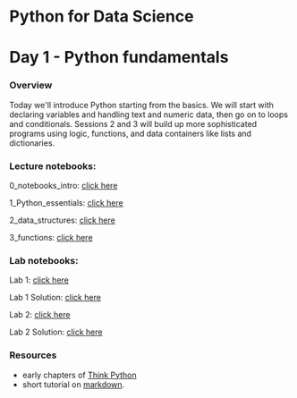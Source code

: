 
# Python for Data Science
# Day 1 - Python fundamentals
### Overview
Today we'll introduce Python starting from the basics. We will start with declaring variables and handling text and numeric data, then go on to loops and conditionals. Sessions 2 and 3 will build up more sophisticated programs using logic, functions, and data containers like lists and dictionaries.

### Lecture notebooks:

0_notebooks_intro: [click here](https://colab.research.google.com/github/worldbank/Python-for-Data-Science/blob/master/Nov_2019_HD_workshop/part_1/0_notebooks_intro.ipynb)

1_Python_essentials: [click here](https://colab.research.google.com/github/worldbank/Python-for-Data-Science/blob/master//Nov_2019_HD_workshop/part_1/1_python_intro.ipynb)

2_data_structures: [click here](https://colab.research.google.com/github/worldbank/Python-for-Data-Science/blob/master/Nov_2019_HD_workshop/part_1/2_data_structures.ipynb)

3_functions: [click here](https://colab.research.google.com/github/worldbank/Python-for-Data-Science/blob/master/Nov_2019_HD_workshop/part_1/3_functions.ipynb)

### Lab notebooks:

Lab 1: [click here](https://colab.research.google.com/github/worldbank/Python-for-Data-Science/blob/master/Nov_2019_HD_workshop/part_1/lab_1.ipynb)

Lab 1 Solution: [click here](https://colab.research.google.com/github/worldbank/Python-for-Data-Science/blob/master/Nov_2019_HD_workshop/part_1/lab_1_solutions.ipynb)

Lab 2: [click here](https://colab.research.google.com/github/worldbank/Python-for-Data-Science/blob/master/Nov_2019_HD_workshop/part_1/lab_2.ipynb)

Lab 2 Solution: [click here](https://colab.research.google.com/github/worldbank/Python-for-Data-Science/blob/master/Nov_2019_HD_workshop/part_1/lab_2_solutions.ipynb)

### Resources
* early chapters of [Think Python](http://greenteapress.com/thinkpython2/thinkpython2.pdf)
* short tutorial on [markdown](https://commonmark.org/help/).
